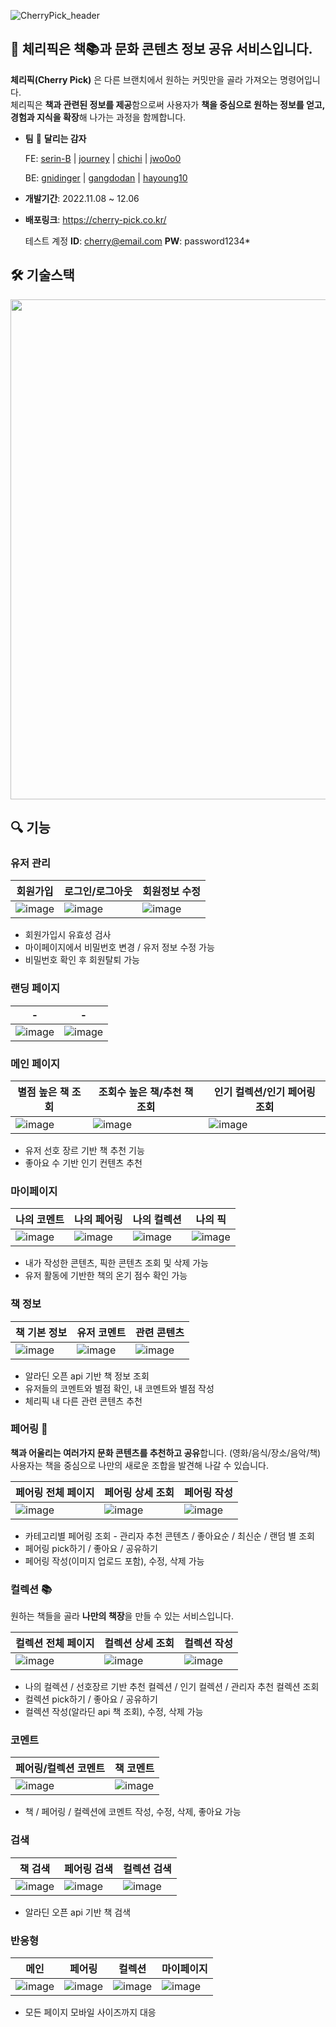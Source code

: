 ![CherryPick_header](https://user-images.githubusercontent.com/70098708/205858784-e774e25b-9769-4ee2-b67d-fd7116d2fd36.svg)
## 🍒 체리픽은 책📚과 문화 콘텐츠 정보 공유 서비스입니다.

**체리픽(Cherry Pick)** 은 다른 브랜치에서 원하는 커밋만을 골라 가져오는 명령어입니다. <br/>
체리픽은 **책과 관련된 정보를 제공**함으로써 사용자가 **책을 중심으로 원하는 정보를 얻고, 경험과 지식을 확장**해 나가는 과정을 함께합니다.

* **팀** 🥔 **달리는 감자**

  FE: [serin-B](https://github.com/serin-B) | [journey](https://github.com/JinhuiKim) | [chichi](https://github.com/chichi-is-happy) | [jwo0o0](https://github.com/jwo0o0)
  
  BE: [gnidinger](https://github.com/gnidinger) | [gangdodan](https://github.com/gangdodan) | [hayoung10](https://github.com/hayoung10)
* **개발기간**: 2022.11.08 ~ 12.06
* **배포링크**: https://cherry-pick.co.kr/
  
  테스트 계정
   **ID**: cherry@email.com
   **PW**: password1234*

## 🛠 기술스택
<img src="https://user-images.githubusercontent.com/70098708/205864857-c42f1274-dac9-4fb8-9401-412902a214aa.svg" width="800" />

## 🔍 기능
### 유저 관리

|회원가입|로그인/로그아웃|회원정보 수정|
|------|----------|--------|
|![image](https://user-images.githubusercontent.com/70098708/205867542-e09df244-3cc9-4b06-b483-f71b74150e53.png)|![image](https://user-images.githubusercontent.com/70098708/205867348-b2d79e6e-c036-49cd-9290-372680ac706f.png)|![image](https://user-images.githubusercontent.com/70098708/205867719-c757ab1e-12be-496c-91f5-2c6fb88ecc8a.png)|
* 회원가입시 유효성 검사
* 마이페이지에서 비밀번호 변경 / 유저 정보 수정 가능
* 비밀번호 확인 후 회원탈퇴 가능 

### 랜딩 페이지
|-|-|
|---|---|
|![image](https://user-images.githubusercontent.com/70098708/205883552-9859424a-b393-4e51-827d-7badbf44ed22.png)|![image](https://user-images.githubusercontent.com/70098708/205883620-8b63dde1-6962-48f5-8bff-87ad8c7ac5e7.png)|

### 메인 페이지

|별점 높은 책 조회|조회수 높은 책/추천 책 조회|인기 컬렉션/인기 페어링 조회|
|----|----|----|
|![image](https://user-images.githubusercontent.com/70098708/205868702-1d18f87b-dbde-4204-89d3-8b2e84398770.png)|![image](https://user-images.githubusercontent.com/70098708/205868833-54c28be5-a6d2-4b52-b540-dc044443ee46.png)|![image](https://user-images.githubusercontent.com/70098708/205868884-5365821d-eb4b-466c-b088-abd991c4bce1.png)|
* 유저 선호 장르 기반 책 추천 기능
* 좋아요 수 기반 인기 컨텐츠 추천

### 마이페이지

|나의 코멘트|나의 페어링|나의 컬렉션|나의 픽|
|---|---|---|---|
|![image](https://user-images.githubusercontent.com/70098708/205873499-f712e200-d007-4efe-a720-0cf5913177cc.png)|![image](https://user-images.githubusercontent.com/70098708/205873555-79f5b6be-9ccf-499c-86d4-e5d6dfea6ac8.png)|![image](https://user-images.githubusercontent.com/70098708/205873668-f6973b28-96a1-4bdd-8533-6dfaa697e092.png)|![image](https://user-images.githubusercontent.com/70098708/205873724-efb220da-a7c0-49af-9015-d6ec230f13e9.png)|
* 내가 작성한 콘텐츠, 픽한 콘텐츠 조회 및 삭제 가능
* 유저 활동에 기반한 책의 온기 점수 확인 가능

### 책 정보

|책 기본 정보|유저 코멘트|관련 콘텐츠|
|---|---|---|
|![image](https://user-images.githubusercontent.com/70098708/205874300-dd3aee08-7750-4bdb-90c6-e6b82a8190e6.png)|![image](https://user-images.githubusercontent.com/70098708/205874422-21c73009-a02b-46bd-b46b-9318e6288cc6.png)|![image](https://user-images.githubusercontent.com/70098708/205874483-d15480a9-aaa1-4218-b8e3-d493b226f136.png)|
* 알라딘 오픈 api 기반 책 정보 조회
* 유저들의 코멘트와 별점 확인, 내 코멘트와 별점 작성 
* 체리픽 내 다른 관련 콘텐츠 추천

### 페어링 🍷

**책과 어울리는 여러가지 문화 콘텐츠를 추천하고 공유**합니다. (영화/음식/장소/음악/책) <br/>
사용자는 책을 중심으로 나만의 새로운 조합을 발견해 나갈 수 있습니다.

|페어링 전체 페이지|페어링 상세 조회|페어링 작성|
|---|---|---|
|![image](https://user-images.githubusercontent.com/70098708/205875625-52b4e869-7c93-40df-a892-abb4aa2e74b0.png)|![image](https://user-images.githubusercontent.com/70098708/205875934-013124a4-3d93-4efc-97a2-7e969ba5bd17.png)|![image](https://user-images.githubusercontent.com/70098708/205876367-d27084ff-fff7-4a19-b77a-7b133f482588.png)|
* 카테고리별 페어링 조회 - 관리자 추천 콘텐츠 / 좋아요순 / 최신순 / 랜덤 별 조회
* 페어링 pick하기 / 좋아요 / 공유하기 
* 페어링 작성(이미지 업로드 포함), 수정, 삭제 가능

### 컬렉션 📚

원하는 책들을 골라 **나만의 책장**을 만들 수 있는 서비스입니다.

|컬렉션 전체 페이지|컬렉션 상세 조회|컬렉션 작성|
|---|---|---|
|![image](https://user-images.githubusercontent.com/70098708/205876967-b2171328-c1f8-4e8c-b325-d93cd5cc5c4d.png)|![image](https://user-images.githubusercontent.com/70098708/205877044-1292f092-be6a-4f4c-926d-8e3539509db5.png)|![image](https://user-images.githubusercontent.com/70098708/205877165-57f37719-e87b-4438-a52a-087cf7118d29.png)|
* 나의 컬렉션 / 선호장르 기반 추천 컬렉션 / 인기 컬렉션 / 관리자 추천 컬렉션 조회
* 컬렉션 pick하기 / 좋아요 / 공유하기
* 컬렉션 작성(알라딘 api 책 조회), 수정, 삭제 가능

### 코멘트

|페어링/컬렉션 코멘트|책 코멘트|
|--|--|
|![image](https://user-images.githubusercontent.com/70098708/205878454-4d3fae8b-9875-48c0-9109-501ac78ed551.png)|![image](https://user-images.githubusercontent.com/70098708/205878696-c04c0dae-963e-447c-9bcd-19260f6bd0e9.png)|
* 책 / 페어링 / 컬렉션에 코멘트 작성, 수정, 삭제, 좋아요 가능

### 검색

|책 검색|페어링 검색|컬렉션 검색|
|---|---|---|
|![image](https://user-images.githubusercontent.com/70098708/205878967-4e51612f-6356-4bea-9b66-a7d3612f29ce.png)|![image](https://user-images.githubusercontent.com/70098708/205879145-3dcb9cbe-a31f-42b7-a9c5-142e920773b5.png)|![image](https://user-images.githubusercontent.com/70098708/205879213-8bb221cd-2673-4ce2-8692-4c05b8f4c574.png)|
* 알라딘 오픈 api 기반 책 검색

### 반응형

|메인|페어링|컬렉션|마이페이지|
|---|---|---|---|
|![image](https://user-images.githubusercontent.com/107830853/206853329-8d5c37bd-d32d-4b1e-aa8c-eaae3a0cb9f2.png)|![image](https://user-images.githubusercontent.com/107830853/206853335-8fc5dd5f-a14c-4020-919e-503653b23515.png)|![image](https://user-images.githubusercontent.com/107830853/206853344-1d259e29-7621-47ae-a120-6089c4eb604f.png)|![image](https://user-images.githubusercontent.com/107830853/206853364-39115847-ac46-4117-8794-3cdc64d1a57d.png)|
* 모든 페이지 모바일 사이즈까지 대응

